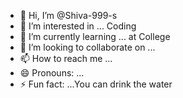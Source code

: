 - 👋 Hi, I’m @Shiva-999-s
- 👀 I’m interested in ... Coding
- 🌱 I’m currently learning ... at College
- 💞️ I’m looking to collaborate on ...
- 📫 How to reach me ...
- 😄 Pronouns: ...
- ⚡ Fun fact: ...You can drink the water

<!---
Shiva-999-s/Shiva-999-s is a ✨ special ✨ repository because its `README.md` (this file) appears on your GitHub profile.
You can click the Preview link to take a look at your changes.
--->
